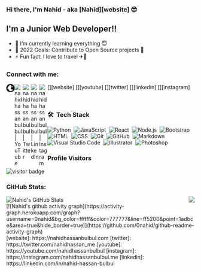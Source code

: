 <meta name="google-site-verification" content="iW88BQesK-63mwa_u7TMSW1s-Rq_mfdqXbABUV5pXgo" />

### Hi there, I'm Nahid - aka [Nahid][website] 😎

## I'm a Junior Web Developer!!

- 🌱 I’m currently learning everything 😇
- 🥅 2022 Goals: Contribute  to Open Source projects 📝
- ⚡ Fun fact: I love to travel ✈🚢


### Connect with me:

[<img align="left" alt="nahidhassanbulbul.com" width="22px" src="https://raw.githubusercontent.com/iconic/open-iconic/master/svg/globe.svg" />][website]
[<img align="left" alt="nahidhassanbulbul | YouTube" width="22px" src="https://cdn.jsdelivr.net/npm/simple-icons@v3/icons/youtube.svg" />][youtube]
[<img align="left" alt="nahidhassanbulbul | Twitter" width="22px" src="https://cdn.jsdelivr.net/npm/simple-icons@v3/icons/twitter.svg" />][twitter]
[<img align="left" alt="nahidhassanbulbul | LinkedIn" width="22px" src="https://cdn.jsdelivr.net/npm/simple-icons@v3/icons/linkedin.svg" />][linkedin]
[<img align="left" alt="nahidhassanbulbul | Instagram" width="22px" src="https://cdn.jsdelivr.net/npm/simple-icons@v3/icons/instagram.svg" />][instagram]

<br />

### 🛠 &nbsp;Tech Stack

![Python](https://img.shields.io/badge/-Python-05122A?style=flat&logo=python)&nbsp;
![JavaScript](https://img.shields.io/badge/-JavaScript-05122A?style=flat&logo=javascript)&nbsp;
![React](https://img.shields.io/badge/-React-05122A?style=flat&logo=react)&nbsp;
![Node.js](https://img.shields.io/badge/-Node.js-05122A?style=flat&logo=node.js)&nbsp;
![Bootstrap](https://img.shields.io/badge/-Bootstrap-05122A?style=flat&logo=bootstrap&logoColor=563D7C)\
![HTML](https://img.shields.io/badge/-HTML-05122A?style=flat&logo=HTML5)&nbsp;
![CSS](https://img.shields.io/badge/-CSS-05122A?style=flat&logo=CSS3&logoColor=1572B6)&nbsp;
![Git](https://img.shields.io/badge/-Git-05122A?style=flat&logo=git)&nbsp;
![GitHub](https://img.shields.io/badge/-GitHub-05122A?style=flat&logo=github)&nbsp;
![Markdown](https://img.shields.io/badge/-Markdown-05122A?style=flat&logo=markdown)\
![Visual Studio Code](https://img.shields.io/badge/-Visual%20Studio%20Code-05122A?style=flat&logo=visual-studio-code&logoColor=007ACC)&nbsp;
![Illustrator](https://img.shields.io/badge/-Illustrator-05122A?style=flat&logo=adobe-illustrator)&nbsp;
![Photoshop](https://img.shields.io/badge/-Photoshop-05122A?style=flat&logo=adobe-photoshop)&nbsp;
<br />
### Profile Visitors 
![visitor badge](https://visitor-badge.glitch.me/badge?page_id=0nahid.visitor-badge&left_color=blue&right_color=yellow)
<br />

### GitHub Stats:  <br />
<p align = "center">
 <img align="left" alt="Nahid's GitHub Stats" src="https://github-readme-stats.vercel.app/api?username=0nahid&show_icons=true&hide_border=true" /> 
 <img align="right" src="https://github-readme-stats.vercel.app/api/top-langs/?username=0nahid">
</p>

<br />
[![Nahid's github activity graph](https://activity-graph.herokuapp.com/graph?username=0nahid&bg_color=ffffff&color=777777&line=ff5200&point=1adbce&area=true&hide_border=true)](https://github.com/0nahid/github-readme-activity-graph)
<br />
[website]: https://nahidhassanbulbul.com
[twitter]: https://twitter.com/nahidhassan_me
[youtube]: https://youtube.com/nahidhassanbulbul
[instagram]: https://instagram.com/nahidhassanbulbul.me
[linkedin]: https://linkedin.com/in/nahid-hassan-bulbul

